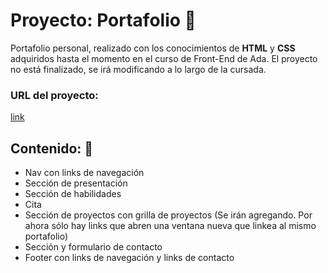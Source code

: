 # Proyecto: Portafolio 🐢

Portafolio personal, realizado con los conocimientos de **HTML** y **CSS** adquiridos hasta el momento en el curso de Front-End de Ada. El proyecto no está finalizado, se irá modificando a lo largo de la cursada.

### URL del proyecto: 
[link](https://celinesco.github.io/Portafolio/)

## Contenido: 📝
   - Nav con links de navegación
   - Sección de presentación
   - Sección de habilidades
   - Cita
   - Sección de proyectos con grilla de proyectos (Se irán agregando. Por ahora sólo hay links que abren una ventana nueva que linkea al mismo portafolio)
   - Sección y formulario de contacto
   - Footer con links de navegación y links de contacto